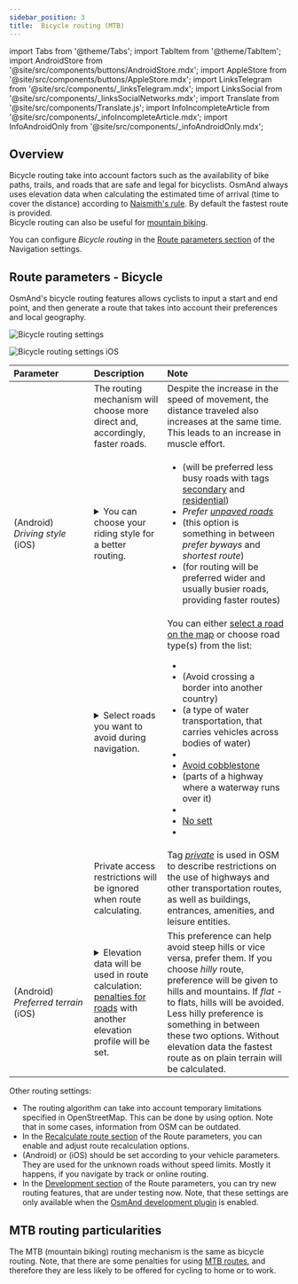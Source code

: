 ```yaml
---
sidebar_position: 3
title:  Bicycle routing (MTB)
---
```


import Tabs from '@theme/Tabs';
import TabItem from '@theme/TabItem';
import AndroidStore from '@site/src/components/buttons/AndroidStore.mdx';
import AppleStore from '@site/src/components/buttons/AppleStore.mdx';
import LinksTelegram from '@site/src/components/_linksTelegram.mdx';
import LinksSocial from '@site/src/components/_linksSocialNetworks.mdx';
import Translate from '@site/src/components/Translate.js';
import InfoIncompleteArticle from '@site/src/components/_infoIncompleteArticle.mdx';
import InfoAndroidOnly from '@site/src/components/_infoAndroidOnly.mdx';



## Overview

Bicycle routing take into account factors such as the availability of bike paths, trails, and roads that are safe and legal for bicyclists. OsmAnd always uses elevation data when calculating the estimated time of arrival (time to cover the distance) according to [Naismith's rule](https://en.wikipedia.org/wiki/Naismith%27s_rule#Scarf's_equivalence_between_distance_and_climb). By default the fastest route is provided.  
Bicycle routing can also be useful for [mountain biking](#mtb-routing-settings).  

You can configure *Bicycle routing* in the [Route parameters section](../guidance/navigation-settings.md/#route-parameters) of the Navigation settings.

## Route parameters - Bicycle

OsmAnd's bicycle routing features allows cyclists to input a start and end point, and then generate a route that takes into account their preferences and local geography.  

<Tabs groupId="operating-systems">

<TabItem value="android" label="Android">  

![Bicycle routing settings](@site/static/img/navigation/routing/cycling_routing_andr.png)

</TabItem>

<TabItem value="ios" label="iOS">

![Bicycle routing settings iOS](@site/static/img/navigation/routing/cycling_routing_ios.png)  

</TabItem>

</Tabs>

| Parameter | Description | Note |
|:------------|:---------------|:---------------|
|*<Translate android="true" ids="fast_route_mode"/>*  |  The routing mechanism will choose more direct and, accordingly, faster roads.  | Despite the increase in the speed of movement, the distance traveled also increases at the same time. This leads to an increase in muscle effort. |
| *<Translate android="true" ids="routing_attr_driving_style_name"/>* (Android) *Driving&nbsp;style* (iOS) | <details><summary> You can choose your riding style for a better routing. </summary> ![Riding style cycling Android](@site/static/img/navigation/routing/style_cycling_andr.png)  </details>  | <ul><li> *<Translate android="true" ids="routing_attr_driving_style_safety_name"/>* (will be preferred less busy roads with tags [secondary](https://wiki.openstreetmap.org/wiki/Tag:highway%3Dsecondary) and [residential](https://wiki.openstreetmap.org/wiki/Tag:highway%3Dresidential)) </li><li> *Prefer [unpaved roads](https://wiki.openstreetmap.org/wiki/Key:surface#Unpaved)* </li><li>  *<Translate android="true" ids="routing_attr_driving_style_balance_name"/>* (this option is something in between *prefer byways* and *shortest route*) </li><li>  *<Translate android="true" ids="routing_attr_driving_style_speed_name"/>* (for routing will be preferred wider and usually busier roads, providing faster routes) </li></ul>  |
| *<Translate android="true" ids="impassable_road"/>* |  <details><summary> Select roads you want to avoid during navigation.  </summary>![Avoid roads Android](@site/static/img/navigation/routing/avoid_cycling_andr.png) </details>  | You can either [select a road on the map](../../map/map-context-menu/#avoid-road) or choose road type(s) from the list:  <ul><li>[<Translate android="true" ids="routing_attr_avoid_unpaved_name"/>](https://wiki.openstreetmap.org/wiki/Key:surface)</li><li>[<Translate android="true" ids="routing_attr_avoid_borders_name"/>](https://wiki.openstreetmap.org/wiki/Tag:barrier%3Dborder_control) (Avoid crossing a border into another country)</li><li>[<Translate android="true" ids="routing_attr_avoid_ferries_name"/>](https://wiki.openstreetmap.org/wiki/Ferries) (a type of water transportation, that carries  vehicles across bodies of water)</li><li>[<Translate android="true" ids="routing_attr_avoid_stairs_name"/>](https://wiki.openstreetmap.org/wiki/Tag:highway%3Dsteps)</li><li>[Avoid cobblestone](https://wiki.openstreetmap.org/wiki/Tag:surface%3Dcobblestone)</li><li> [<Translate android="true" ids="routing_attr_avoid_fords_name"/>](https://wiki.openstreetmap.org/wiki/Tag:ford%3Dyes) (parts of a highway where a waterway runs over&nbsp;it) </li><li> [<Translate android="true" ids="routing_attr_avoid_tunnels_name"/>](https://wiki.openstreetmap.org/wiki/Key:tunnel) </li><li> [No sett](https://wiki.openstreetmap.org/wiki/Tag:surface%3Dsett)</li><li> [<Translate android="true" ids="routing_attr_avoid_footways_name"/>](https://wiki.openstreetmap.org/wiki/Tag:highway%3Dfootway) </li></ul>|
| *<Translate android="true" ids="routing_attr_allow_private_name"/>* |  Private access restrictions will be ignored when route calculating.  | Tag *[private](https://wiki.openstreetmap.org/wiki/Key:access)* is used in OSM to describe restrictions on the use of highways and other transportation routes, as well as buildings, entrances, amenities, and leisure entities.   |
|*<Translate android="true" ids="routing_attr_height_obstacles_name"/>* (Android) *Preferred&nbsp;terrain* (iOS) | <details><summary> Elevation data will be used in route calculation: [penalties for roads](../../../technical/osmand-file-formats/osmand-routing-xml.md#penalties-of-elevation-data) with another elevation profile will be set. </summary> ![Use elevation data Android](@site/static/img/navigation/routing/pedestrian_elevation_andr.png)  </details> | This preference can help avoid steep hills or vice versa, prefer them. If you choose *hilly* route, preference will be given to hills and mountains. If *flat* - to flats, hills will be avoided. Less hilly preference is something in between these two options. Without elevation data the fastest route as on plain terrain will be calculated. |

Other routing settings:  
- The routing algorithm can take into account temporary limitations specified in OpenStreetMap. This can be done by using *[<Translate android="true" ids="temporary_conditional_routing"/>](../routing/osmand-routing.md#consider-temporary-limitations)* option. Note that in some cases, information from OSM can be outdated.  
- In the [Recalculate route section](../setup/route-navigation.md#route-recalculation) of the Route parameters, you can enable and adjust route recalculation options.
- *[<Translate android="true" ids="default_speed_setting_title"/>](../guidance/navigation-settings.md#default-speed--road-speeds)* (Android) or *[<Translate ios="true" ids="road_speeds"/>](../guidance/navigation-settings.md#default-speed--road-speeds)* (iOS) should be set according to your vehicle parameters. They are used for the unknown roads without speed limits. Mostly it happens, if you navigate by track or online routing.
- In the [Development section](../guidance/navigation-settings.md#development-settings) of the Route parameters, you can try new routing features, that are under testing now. Note, that these settings are only available when the [OsmAnd development plugin](../../plugins/development.md) is enabled.



## MTB routing particularities

The MTB (mountain biking) routing mechanism is the same as bicycle routing. Note, that there are some penalties for using [MTB routes](../../map/vector-maps.md#routes), and therefore they are less likely to be offered for cycling to home or to work.